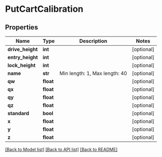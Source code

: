 # PutCartCalibration

## Properties
Name | Type | Description | Notes
------------ | ------------- | ------------- | -------------
**drive_height** | **int** |  | [optional] 
**entry_height** | **int** |  | [optional] 
**lock_height** | **int** |  | [optional] 
**name** | **str** | Min length: 1, Max length: 40 | [optional] 
**qw** | **float** |  | [optional] 
**qx** | **float** |  | [optional] 
**qy** | **float** |  | [optional] 
**qz** | **float** |  | [optional] 
**standard** | **bool** |  | [optional] 
**x** | **float** |  | [optional] 
**y** | **float** |  | [optional] 
**z** | **float** |  | [optional] 

[[Back to Model list]](../README.md#documentation-for-models) [[Back to API list]](../README.md#documentation-for-api-endpoints) [[Back to README]](../README.md)

